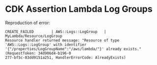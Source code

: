 # CDK Assertion Lambda Log Groups

Reproduction of error:

```
CREATE_FAILED        | AWS::Logs::LogGroup   | MyLambda/Resource/LogGroup
Resource handler returned message: "Resource of type 'AWS::Logs::LogGroup' with identifier '{"/properties/LogGroupName":"/aws/lambda/"}' already exists." (RequestToken: 34d906d4-b196-0
277-bf5c-83dd9151a251, HandlerErrorCode: AlreadyExists)
```
